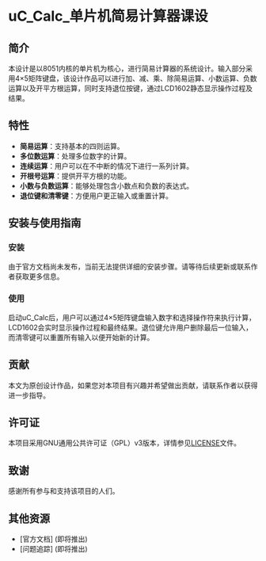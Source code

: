 # uC_Calc_单片机简易计算器课设

## 简介

本设计是以8051内核的单片机为核心，进行简易计算器的系统设计。输入部分采用4×5矩阵键盘，该设计作品可以进行加、减、乘、除简易运算、小数运算、负数运算以及开平方根运算，同时支持退位按键，通过LCD1602静态显示操作过程及结果。

## 特性

- **简易运算**：支持基本的四则运算。
- **多位数运算**：处理多位数字的计算。
- **连续运算**：用户可以在不中断的情况下进行一系列计算。
- **开根号运算**：提供开平方根的功能。
- **小数与负数运算**：能够处理包含小数点和负数的表达式。
- **退位键和清零键**：方便用户更正输入或重置计算。

## 安装与使用指南

### 安装

由于官方文档尚未发布，当前无法提供详细的安装步骤。请等待后续更新或联系作者获取更多信息。

### 使用

启动uC_Calc后，用户可以通过4×5矩阵键盘输入数字和选择操作符来执行计算，LCD1602会实时显示操作过程和最终结果。退位键允许用户删除最后一位输入，而清零键可以重置所有输入以便开始新的计算。

## 贡献

本文为原创设计作品，如果您对本项目有兴趣并希望做出贡献，请联系作者以获得进一步指导。

## 许可证

本项目采用GNU通用公共许可证（GPL）v3版本，详情参见[LICENSE](LICENSE)文件。

## 致谢

感谢所有参与和支持该项目的人们。

## 其他资源

- [官方文档] (即将推出)
- [问题追踪] (即将推出)
